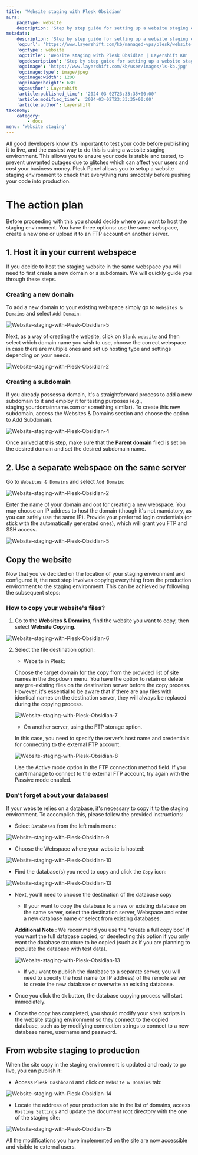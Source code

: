 ```yaml
---
title: 'Website staging with Plesk Obsidian'
aura:
    pagetype: website
    description: 'Step by step guide for setting up a website staging environment in Plesk to test before you go live into production.'
metadata:
    description: 'Step by step guide for setting up a website staging environment in Plesk to test before you go live into production.'
    'og:url': 'https://www.layershift.com/kb/managed-vps/plesk/website-staging-with-plesk-obsidian'
    'og:type': website
    'og:title': 'Website staging with Plesk Obsidian | Layershift KB'
    'og:description': 'Step by step guide for setting up a website staging environment in Plesk to test before you go live into production.'
    'og:image': 'https://www.layershift.com/kb/user/images/ls-kb.jpg'
    'og:image:type': image/jpeg
    'og:image:width': 1200
    'og:image:height': 630
    'og:author': Layershift
    'article:published_time': '2024-03-02T23:33:35+00:00'
    'article:modified_time': '2024-03-02T23:33:35+00:00'
    'article:author': Layershift
taxonomy:
    category:
        - docs
menu: 'Website staging'
---
```


All good developers know it's important to test your code before publishing it to live, and the easiest way to do this is using a website staging environment. This allows you to ensure your code is stable and tested, to prevent unwanted outages due to glitches which can affect your users and cost your business money.  Plesk Panel allows you to setup a website staging environment to check that everything runs smoothly before pushing your code into production.  

# The action plan  

Before proceeding with this you should decide where you want to host the staging environment. You have three options: use the same webspace, create a new one or upload it to an FTP account on another server.  

## 1. Host it in your current webspace  

If you decide to host the staging website in the same webspace you will need to first create a new domain or a subdomain. We will quickly guide you through these steps.  

### Creating a new domain  

To add a new domain to your existing webspace simply go to `Websites & Domains` and select `Add Domain`:  

![Website-staging-with-Plesk-Obsidian-5](Website-staging-with-Plesk-Obsidian-5.png "Website-staging-with-Plesk-Obsidian-5")

Next, as a way of creating the website, click on `Blank website` and then select which domain name you wish to use, choose the correct webspace in case there are multiple ones and set up hosting type and settings depending on your needs.

![Website-staging-with-Plesk-Obsidian-2](Website-staging-with-Plesk-Obsidian-2.png "Website-staging-with-Plesk-Obsidian-2")

### Creating a subdomain

If you already possess a domain, it's a straightforward process to add a new subdomain to it and employ it for testing purposes (e.g., staging.yourdomainname.com or something similar). To create this new subdomain, access the Websites & Domains section and choose the option to Add Subdomain.

![Website-staging-with-Plesk-Obsidian-4](Website-staging-with-Plesk-Obsidian-4.png "Website-staging-with-Plesk-Obsidian-4")

Once arrived at this step, make sure that the **Parent domain** filed is set on the desired domain and set the desired subdomain name.

## 2. Use a separate webspace on the same server

Go to `Websites & Domains` and select `Add Domain`:

![Website-staging-with-Plesk-Obsidian-2](Website-staging-with-Plesk-Obsidian-2.png "Website-staging-with-Plesk-Obsidian-2") 

Enter the name of your domain and opt for creating a new webspace. You may choose an IP address to host the domain (though it's not mandatory, as you can safely use the same IP). Provide your preferred login credentials (or stick with the automatically generated ones), which will grant you FTP and SSH access.

![Website-staging-with-Plesk-Obsidian-5](Website-staging-with-Plesk-Obsidian-5.png "Website-staging-with-Plesk-Obsidian-5")

## Copy the website

Now that you’ve decided on the location of your staging environment and configured it, the next step involves copying everything from the production environment to the staging environment. This can be achieved by following the subsequent steps:

### How to copy your website's files?

1. Go to the **Websites & Domains**, find the website you want to copy, then select **Website Copying**.

![Website-staging-with-Plesk-Obsidian-6](Website-staging-with-Plesk-Obsidian-6.png "Website-staging-with-Plesk-Obsidian-6")

2. Select the file destination option:

   * Website in Plesk:
	
	Choose the target domain for the copy from the provided list of site names in the dropdown menu. You have the option to retain or delete any pre-existing files on the destination server before the copy process. However, it's essential to be aware that if there are any files with identical names on the destination server, they will always be replaced during the copying process.
	
    ![Website-staging-with-Plesk-Obsidian-7](Website-staging-with-Plesk-Obsidian-7.png "Website-staging-with-Plesk-Obsidian-7")
    
   * On another server, using the FTP storage option. 
   
   In this case, you need to specify the server’s host name and credentials for connecting to the external FTP account.
   
   ![Website-staging-with-Plesk-Obsidian-8](Website-staging-with-Plesk-Obsidian-8.png "Website-staging-with-Plesk-Obsidian-8")
		
   Use the Active mode option in the FTP connection method field. If you can’t manage to connect to the external FTP account, try again with the Passive mode enabled.

### Don't forget about your databases!

If your website relies on a database, it's necessary to copy it to the staging environment. To accomplish this, please follow the provided instructions:

* Select `Databases` from the left main menu:

![Website-staging-with-Plesk-Obsidian-9](Website-staging-with-Plesk-Obsidian-9.png "Website-staging-with-Plesk-Obsidian-9")

* Choose the Webspace where your website is hosted:

![Website-staging-with-Plesk-Obsidian-10](Website-staging-with-Plesk-Obsidian-10.png "Website-staging-with-Plesk-Obsidian-10")

* Find the database(s) you need to copy and click the `Copy` icon:

![Website-staging-with-Plesk-Obsidian-13](Website-staging-with-Plesk-Obsidian-13.png "Website-staging-with-Plesk-Obsidian-13")

* Next, you’ll need to choose the destination of the database copy

	 * If your want to copy the database to a new or existing database on the same server, select the destination server, Webspace and enter a new database name or select from existing 		databases:

	**Additional Note** : We recommend you use the “create a full copy box” if you want the full database copied, or deselecting this option if you only want the database structure to be copied (such as if you are planning to populate the database with test data).
    
	![Website-staging-with-Plesk-Obsidian-13](Website-staging-with-Plesk-Obsidian-13.png "Website-staging-with-Plesk-Obsidian-13")

	* If you want to publish the database to a separate server, you will need to specify the host name (or IP address) of the remote server to create the new database or overwrite an existing database.
    
* Once you click the `Ok` button, the database copying process will start immediately.

* Once the copy has completed, you should modify your site’s scripts in the website staging environment so they connect to the copied database, such as by modifying connection strings to connect to a new database name, username and password.

## From website staging to production

When the site copy in the staging environment is updated and ready to go live, you can publish it:

* Access `Plesk Dashboard` and click on `Website & Domains` tab:

![Website-staging-with-Plesk-Obsidian-14](Website-staging-with-Plesk-Obsidian-14.png "Website-staging-with-Plesk-Obsidian-14")

* Locate the address of your production site in the list of domains, access `Hosting Settings` and update the document root directory with the one of the staging site:

![Website-staging-with-Plesk-Obsidian-15](Website-staging-with-Plesk-Obsidian-15.png "Website-staging-with-Plesk-Obsidian-15")

All the modifications you have implemented on the site are now accessible and visible to external users.
